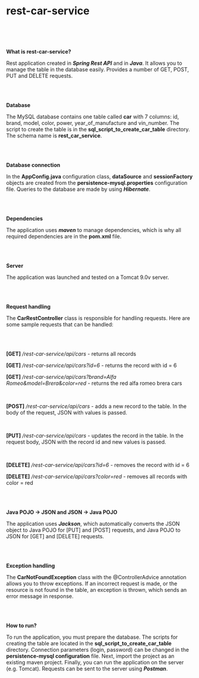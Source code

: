 # rest-car-service

<br>
<br>
<br>

<b>What is rest-car-service?</b>


Rest application created in <b><i>Spring Rest API</i></b> and in <b><i>Java</i></b>. It allows you to manage the table in the database easily. Provides a number of GET, POST, PUT and DELETE requests.

<br>
<br>

<b>Database</b>


The MySQL database contains one table called <b>car</b> with 7 columns: id, brand, model, color, power, year_of_manufacture and vin_number. The script to create the table is in the <b>sql_script_to_create_car_table</b> directory. The schema name is <b>rest_car_service</b>.

<br>
<br>

<b>Database connection</b>


In the <b>AppConfig.java</b> configuration class, <b>dataSource</b> and <b>sessionFactory</b> objects are created from the <b>persistence-mysql.properties</b> configuration file. Queries to the database are made by using <b><i>Hibernate</b></i>.

<br>
<br>

<b>Dependencies</b>


The application uses <b><i>maven</b></i> to manage dependencies, which is why all required dependencies are in the <b>pom.xml</b> file.

<br>
<br>

<b>Server</b>

The application was launched and tested on a Tomcat 9.0v server.

<br>
<br>

<b>Request handling</b>

The <b>CarRestController</b> class is responsible for handling requests. Here are some sample requests that can be handled:

<br>
<br>

<b>[GET]</b> <i>/rest-car-service/api/cars</i> - returns all records

<b>[GET]</b> <i>/rest-car-service/api/cars?id=6</i> - returns the record with id = 6 

<b>[GET]</b> <i>/rest-car-service/api/cars?brand=Alfa Romeo&model=Brera&color=red</i> - returns the red alfa romeo brera cars

<br>

<b>[POST]</b> <i>/rest-car-service/api/cars</i> - adds a new record to the table. In the body of the request, JSON with values is passed.

<br>

<b>[PUT]</b> <i>/rest-car-service/api/cars</i> - updates the record in the table. In the request body, JSON with the record id and new values is passed.

<br>

<b>[DELETE]</b> <i>/rest-car-service/api/cars?id=6</i> - removes the record with id = 6

<b>[DELETE]</b> <i>/rest-car-service/api/cars?color=red</i> -  removes all records with color = red 

<br>
<br>

<b>Java POJO -> JSON and JSON -> Java POJO</b> 


The application uses <b><i>Jackson</b></i>, which automatically converts the JSON object to Java POJO for [PUT] and [POST] requests, and Java POJO to JSON for [GET] and [DELETE] requests.

<br>
<br>

<b>Exception handling</b> 

The <b>CarNotFoundException</b> class with the @ControllerAdvice annotation allows you to throw exceptions. If an incorrect request is made, or the resource is not found in the table, an exception is thrown, which sends an error message in response.

<br>
<br>

<b>How to run?</b> 


To run the application, you must prepare the database. The scripts for creating the table are located in the <b>sql_script_to_create_car_table</b> directory. Connection parameters (login, password) can be changed in the <b>persistence-mysql configuration</b> file. Next, import the project as an existing maven project. Finally, you can run the application on the server (e.g. Tomcat). Requests can be sent to the server using <b><i>Postman</b></i>.
